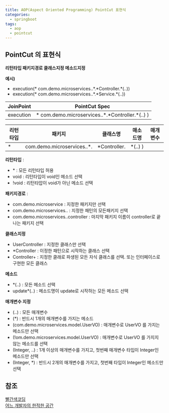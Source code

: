 ```yaml
---
title: AOP(Aspect Oriented Programming) PointCut 표현식
categories:
  - springboot
tags: 
  - aop
  - pointcut
---
```


## PointCut 의 표현식
**리턴타입  패키지경로  클래스지정  메소드지정**   


**예시)**
- execution(* com.demo.microservices..\*.\*Controller.\*(..))  
- execution(* com.demo.microservices..\*.\*Service.\*(..))  

| JoinPoint | PointCut Spec |
|---|---|
| execution | \*	com.demo.microservices..\*.\*Controller.\*(..)	)

|리턴타입|패키지|클래스명|매소드명|매개변수
|---|---|---|---|---|
|\*	|com.demo.microservices..\*.|\*Controller.|\*(..)	)


**리턴타입** : 
- \* : 모든 리턴타입 허용
- void : 리턴타입이 void인 메소드 선택
- !void : 리턴타압이 void가 아닌 메소드 선택 

**패키지경로** : 
- com.demo.microservice : 지정한 패키지만 선택
- com.demo.microservices.. : 지정한 패턴의 모든패키지 선택
- com.demo.microservices..controller : 마지막 패키지 이름이 controller로 끝나는 패키지 선택

**클래스지정**
- UserController : 지정한 클래스만 선택
- *Controller : 이정한 패턴으로 시작하는 클래스 선택
- Controller+ : 지정한 클래로 파생된 모든 자식 클래스를 선택. 또는 인터페이스로 구현한 모든 클래스

**메소드** 
- \*(..) : 모든 메소드 선택 
- update*(..) : 메소드명이 update로 시작하는 모든 메소드 선택 

**매개변수 지정**
- (..) : 모든 매개변수
- (*) : 반드시 1개의 매개변수를 가지는 메소드
- (com.demo.microservices.model.UserVO) : 매개변수로 UserVO 를 가지는 메소드만 선택
- (!om.demo.microservices.model.UserVO) : 매개변수로 UserVO 를 가지지 않는 메소드를 선택
- (Integer, ..) : 1개 이상의 매개변수를 가지고, 첫번째 매개변수 타입이 Integer인 메소드만 선택
- (Integer, *) : 반드시 2개의 매개변수를 가지고, 첫번째 타입이 Integer인 메소드만 선택 


## 참조
[빨간색코딩](https://sjh836.tistory.com/157)  
[어느 개발자의 한적한 공간](http://closer27.github.io/backend/2017/08/03/spring-aop/)